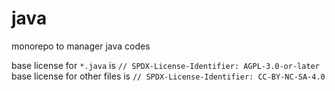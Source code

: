 # java

monorepo to manager java codes

base license for `*.java` is `// SPDX-License-Identifier: AGPL-3.0-or-later`
base license for other files is `// SPDX-License-Identifier: CC-BY-NC-SA-4.0`